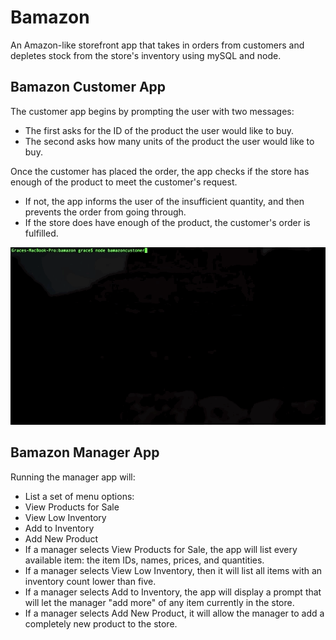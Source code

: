 # Bamazon
An Amazon-like storefront app that takes in orders from customers and depletes stock from the store's inventory using mySQL and node.

## Bamazon Customer App
The customer app begins by prompting the user with two messages: 
* The first asks for the ID of the product the user would like to buy.
* The second asks how many units of the product the user would like to buy.

Once the customer has placed the order, the app checks if the store has enough of the product to meet the customer's request.
* If not, the app informs the user of the insufficient quantity, and then prevents the order from going through.
* If the store does have enough of the product, the customer's order is fulfilled.

![Bamazon Gif](bamazonCustomer.gif)

## Bamazon Manager App
Running the manager app will:
* List a set of menu options:
* View Products for Sale
* View Low Inventory
* Add to Inventory
* Add New Product
* If a manager selects View Products for Sale, the app will list every available item: the item IDs, names, prices, and quantities.
* If a manager selects View Low Inventory, then it will list all items with an inventory count lower than five.
* If a manager selects Add to Inventory, the app will display a prompt that will let the manager "add more" of any item currently in the store.
* If a manager selects Add New Product, it will allow the manager to add a completely new product to the store.
